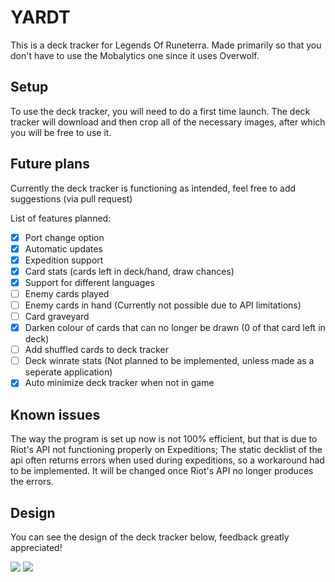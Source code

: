 # YARDT
This is a deck tracker for Legends Of Runeterra. Made primarily so that you don't have to use the Mobalytics one since it uses Overwolf.

## Setup

To use the deck tracker, you will need to do a first time launch. The deck tracker will download and then crop all of the necessary images, after which you will be free to use it. 

## Future plans

Currently the deck tracker is functioning as intended, feel free to add suggestions (via pull request)

List of features planned:

 - [x] Port change option
 - [x] Automatic updates
 - [x] Expedition support
 - [x] Card stats (cards left in deck/hand, draw chances)
 - [x] Support for different languages
 - [ ] Enemy cards played
 - [ ] Enemy cards in hand (Currently not possible due to API limitations)
 - [ ] Card graveyard
 - [x] Darken colour of cards that can no longer be drawn (0 of that card left in deck)
 - [ ] Add shuffled cards to deck tracker
 - [ ] Deck winrate stats (Not planned to be implemented, unless made as a seperate application)
 - [x] Auto minimize deck tracker when not in game

## Known issues

The way the program is set up now is not 100% efficient, but that is due to Riot's API not functioning properly on Expeditions; The static decklist of the api often returns errors when used during expeditions, so a workaround had to be implemented. It will be changed once Riot's API no longer produces the errors.

## Design

You can see the design of the deck tracker below, feedback greatly appreciated!

![](https://i.imgur.com/8nobIgy.png)
![](https://i.imgur.com/bKfAuS1.png)
